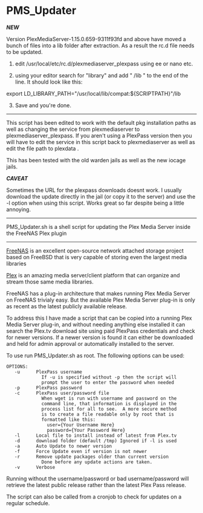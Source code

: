 PMS_Updater
===========
***NEW***

Version PlexMediaServer-1.15.0.659-9311f93fd and above have moved a bunch of files into a lib folder after extraction. As a result the rc.d file needs to be updated.

1. edit /usr/local/etc/rc.d/plexmediaserver_plexpass using ee or nano etc. 

2. using your editor search for "library" and add " /lib " to the end of the line. It should look like this: 

export LD_LIBRARY_PATH="/usr/local/lib/compat:${SCRIPTPATH}"/lib

3. Save and you're done. 

---
This script has been edited to work with the default pkg installation paths as well as changing the service from plexmediaserver to plexmediaserver_plexpass. If you aren't using a PlexPass version then you will have to edit the service in this script back to plexmediaserver as well as edit the file path to plexdata .

This has been tested with the old warden jails as well as the new iocage jails.

***CAVEAT*** 

Sometimes the URL for the plexpass downloads doesnt work. I usually download the update directly in the jail (or copy it to the server) and use the -l option when using this script. Works great so far despite being a little annoying.

---
PMS_Updater.sh is a shell script for updating the Plex Media Server inside the FreeNAS Plex plugin

---

<a href="http://www.freenas.org/">FreeNAS</a> is an excellent open-source network attached storage project based on FreeBSD that is very capable of storing even the largest media libraries

<a href="http://plex.tv">Plex</a> is an amazing media server/client platform that can organize and stream those same media libraries.

FreeNAS has a plug-in architecture that makes running Plex Media Server on FreeNAS trivialy easy.  But the available Plex Media Server plug-in is only as recent as the latest publicly available release.

To address this I have made a script that can be copied into a running Plex Media Server plug-in, and without needing anything else installed it can search the Plex.tv download site using paid PlexPass credentials and check for newer versions.  If a newer version is found it can either be downloaded and held for admin approval or automatically installed to the server.

To use run PMS_Updater.sh as root. The following options can be used:

```
OPTIONS:
   -u      PlexPass username
             If -u is specified without -p then the script will
             prompt the user to enter the password when needed
   -p      PlexPass password
   -c      PlexPass user/password file
             When wget is run with username and password on the
             command line, that information is displayed in the
             process list for all to see.  A more secure method
             is to create a file readable only by root that is
             formatted like this:
               user={Your Username Here}
               password={Your Password Here}
   -l      Local file to install instead of latest from Plex.tv
   -d      download folder (default /tmp) Ignored if -l is used
   -a      Auto Update to newer version
   -f      Force Update even if version is not newer
   -r      Remove update packages older than current version
             Done before any update actions are taken.
   -v      Verbose
```
   
Running without the username/password or bad username/password will retrieve the latest public release rather than the latest Plex Pass release.

The script can also be called from a cronjob to check for updates on a regular schedule.
